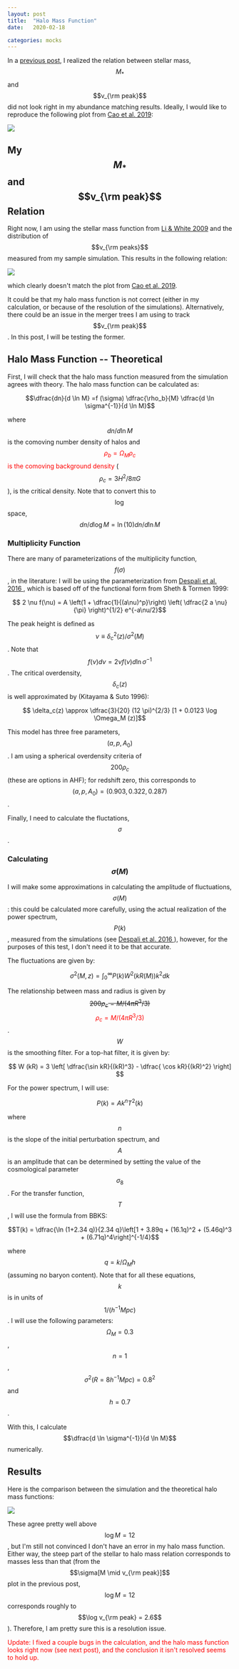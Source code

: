 ```yaml
---
layout: post
title:  "Halo Mass Function"
date:   2020-02-18

categories: mocks
---
```


In a <a href="https://ndrakos.github.io/blog/mocks/Adding_Scatter/">previous post</a>, I realized the relation between stellar mass, $$M_*$$ and $$v_{\rm peak}$$ did not look right in my abundance matching results. Ideally, I would like to reproduce the following plot from <a href="https://ui.adsabs.harvard.edu/abs/2019arXiv191003605C/abstract">Cao et al. 2019</a>:

<img src="{{ site.baseurl }}/assets/plots/Cao2019_MvsV.png">



## My $$M_*$$ and $$v_{\rm peak}$$ Relation

Right now, I am using the stellar mass function from <a href="https://ui.adsabs.harvard.edu/abs/2009MNRAS.398.2177L">Li & White 2009</a> and the distribution of $$v_{\rm peaks}$$ measured from my sample simulation. This results in the following relation:

<img src="{{ site.baseurl }}/assets/plots/Mstar_vs_vpeak.png">

which clearly doesn't match the plot from <a href="https://ui.adsabs.harvard.edu/abs/2019arXiv191003605C/abstract">Cao et al. 2019</a>.

It could be that my halo mass function is not correct (either in my calculation, or because of the resolution of the simulations). Alternatively, there could be an issue in the merger trees I am using to track $$v_{\rm peak}$$. In this post, I will be testing the former.

## Halo Mass Function -- Theoretical

First, I will check that the halo mass function measured from the simulation agrees with theory. The halo mass function can be calculated as:

$$\dfrac{dn}{d \ln M} =f (\sigma) \dfrac{\rho_b}{M} \dfrac{d \ln \sigma^{-1}}{d \ln M}$$

<!---
f(nu)dnu = 2 nu f(nu) d ln sigma^{-1}
-->


where $$dn/d\ln M$$ is the comoving number density of halos and <span style="color:red"> $$\rho_b=\Omega_M \rho_c$$ is the comoving background density</span> ($$\rho_c = 3 H^2/8 \pi G$$),  is the critical density. Note that to convert this to $$\log$$ space, $${dn}/{d \log M} =\ln(10) {dn}/{d \ln M}$$



### Multiplicity Function

There are many of parameterizations of the multiplicity function, $$f(\sigma)$$, in the literature: I will be using the parameterization from <a href="https://ui.adsabs.harvard.edu/abs/2016MNRAS.456.2486D/abstract">Despali et al. 2016 </a>, which is based off of the functional form from  Sheth & Tormen 1999:

$$ 2 \nu f(\nu) = A \left(1 + \dfrac{1}{(a\nu)^p}\right) \left( \dfrac{2 a \nu}{\pi} \right)^{1/2} e^{-a\nu/2}$$



<!---
$$A=0.333$$ $$a=0.794$$ $$p=0.247$$
-->

The peak height is defined as $$\nu \equiv \delta_c^2(z)/\sigma^2(M)$$. Note that $$f(\nu)d\nu = 2 \nu f(\nu) d \ln \sigma^{-1}$$. The critical overdensity, $$\delta_c(z)$$ is well approximated by (Kitayama & Suto 1996):

$$ \delta_c(z) \approx \dfrac{3}{20} (12 \pi)^{2/3} [1 + 0.0123 \log \Omega_M (z)]$$

This model has three free parameters, $$(a, p, A_0)$$. I am using a spherical overdensity criteria of $$200\rho_c$$ (these are options in AHF); for redshift zero, this corresponds to $$(a,p,A_0)=(0.903,0.322,0.287)$$.

Finally, I need to calculate the fluctations, $$\sigma$$.

### Calculating $$\sigma (M)$$

I will make some approximations in calculating the amplitude of fluctuations, $$\sigma(M)$$: this could be calculated more carefully, using the actual realization of the power spectrum, $$P(k)$$, measured from the simulations (see <a href="https://ui.adsabs.harvard.edu/abs/2016MNRAS.456.2486D/abstract">Despali et al. 2016 </a>), however, for the purposes of this test, I don't need it to be that accurate.

The fluctuations are given by:

$$\sigma^2(M,z) = \int_0^\infty P(k) W^2(kR(M)) k^2 dk$$

The relationship between mass and radius is given by ~~$$200 \rho_c = M/(4 \pi R^3/3)$$~~ <span style="color:red"> $$\rho_c = M/(4 \pi R^3/3)$$ </span>. $$W$$ is the smoothing filter. For a top-hat filter, it is given by:

$$ W (kR) = 3 \left[ \dfrac{\sin kR}{(kR)^3} - \dfrac{ \cos kR}{(kR)^2} \right] $$

For the power spectrum, I will use:

$$P(k) = A k^n T^2(k)$$

where $$n$$ is the slope of the initial perturbation spectrum, and $$A$$ is an amplitude that can be determined by setting the value of the cosmological parameter $$\sigma_8$$. For the transfer function, $$T$$, I will use the formula from BBKS:

$$T(k) = \dfrac{\ln (1+2.34 q)}{2.34 q}\left[1 + 3.89q + (16.1q)^2 + (5.46q)^3  + (6.71q)^4\right]^{-1/4}$$

where $$q=k/\Omega_M h$$ (assuming no baryon content). Note that for all these equations, $$k$$ is in units of $$1/(h^{-1}Mpc)$$ . I will use the following parameters: $$\Omega_M=0.3$$, $$n=1$$, $$\sigma^2(R = 8 h^{-1} Mpc) = 0.8^2$$ and $$h=0.7$$.

<!---
The comoving background density, $$\rho_b = \rho_c \Omega_M$$ and $$\rho_c = 3 H^2/8 \pi G$$
-->

With this, I calculate  $$\dfrac{d \ln \sigma^{-1}}{d \ln M}$$ numerically.

## Results

Here is the comparison between the simulation and the theoretical halo mass functions:

<img src="{{ site.baseurl }}/assets/plots/HaloMassFunction.png">

These agree pretty well above $$\log M = 12$$, but I'm still not convinced I don't have an error in my halo mass function. Either way, the steep part of the stellar to halo mass relation corresponds to masses less than that (from the $$\sigma[M \mid v_{\rm peak}]$$ plot in the previous post, $$\log M=12$$ corresponds roughly to $$\log v_{\rm peak} = 2.6$$). Therefore, I am pretty sure this is a resolution issue.

<span style="color:red"> Update: I fixed a couple bugs in the calculation, and the halo mass function looks right now (see next post), and the conclusion it isn't resolved seems to hold up. </span>
